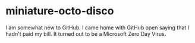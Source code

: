 # miniature-octo-disco
I am somewhat new to GitHub.  I came home with GitHub open saying that I hadn't paid my bill.  It turned out to be a Microsoft Zero Day Virus.  
